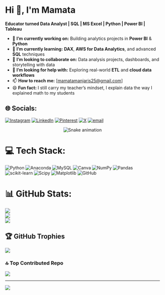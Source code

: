 # Hi 👋, I'm Mamata
**Educator turned Data Analyst | SQL | MS Excel | Python | Power BI | Tableau**

- 🔭 **I’m currently working on:** Building analytics projects in **Power BI** & **Python**  
- 🌱 **I’m currently learning:** **DAX**, **AWS for Data Analytics**, and advanced **SQL** techniques  
- 👯 **I’m looking to collaborate on:** Data analysis projects, dashboards, and storytelling with data  
- 🤔 **I’m looking for help with:** Exploring real-world **ETL** and **cloud data workflows**  
- 📫 **How to reach me:** [mamatamanjaris25@gmail.com]  
- 😄 **Fun fact:** I still carry my teacher’s mindset, I explain data the way I explained math to my students  


## 🌐 Socials:
[![Instagram](https://img.shields.io/badge/Instagram-%23E4405F.svg?logo=Instagram&logoColor=white)](https://instagram.com/rinky_sahoo) [![LinkedIn](https://img.shields.io/badge/LinkedIn-%230077B5.svg?logo=linkedin&logoColor=white)](https://linkedin.com/in/mamata-manjari-data-analyst) [![Pinterest](https://img.shields.io/badge/Pinterest-%23E60023.svg?logo=Pinterest&logoColor=white)](https://pinterest.com/rinkycutypie) [![X](https://img.shields.io/badge/X-black.svg?logo=X&logoColor=white)](https://x.com/manjari_sa82586) [![email](https://img.shields.io/badge/Email-D14836?logo=gmail&logoColor=white)](mailto:mamatamanjaris25@gmail.com) 

<!-- Snake Game Repo View -->

<div align="center">
  <img src="https://profile-readme-generator.com/assets/snake.svg" alt="Snake animation" />
</div>

# 💻 Tech Stack:
![Python](https://img.shields.io/badge/python-3670A0?style=plastic&logo=python&logoColor=ffdd54) ![Anaconda](https://img.shields.io/badge/Anaconda-%2344A833.svg?style=plastic&logo=anaconda&logoColor=white) ![MySQL](https://img.shields.io/badge/mysql-4479A1.svg?style=plastic&logo=mysql&logoColor=white) ![Canva](https://img.shields.io/badge/Canva-%2300C4CC.svg?style=plastic&logo=Canva&logoColor=white) ![NumPy](https://img.shields.io/badge/numpy-%23013243.svg?style=plastic&logo=numpy&logoColor=white) ![Pandas](https://img.shields.io/badge/pandas-%23150458.svg?style=plastic&logo=pandas&logoColor=white) ![scikit-learn](https://img.shields.io/badge/scikit--learn-%23F7931E.svg?style=plastic&logo=scikit-learn&logoColor=white) ![Scipy](https://img.shields.io/badge/SciPy-%230C55A5.svg?style=plastic&logo=scipy&logoColor=%white) ![Matplotlib](https://img.shields.io/badge/Matplotlib-%23ffffff.svg?style=plastic&logo=Matplotlib&logoColor=black) ![GitHub](https://img.shields.io/badge/github-%23121011.svg?style=plastic&logo=github&logoColor=white)
# 📊 GitHub Stats:
![](https://github-readme-stats.vercel.app/api?username=ms25-exp&theme=chartreuse-dark&hide_border=false&include_all_commits=true&count_private=false)<br/>
![](https://nirzak-streak-stats.vercel.app/?user=ms25-exp&theme=chartreuse-dark&hide_border=false)<br/>
![](https://github-readme-stats.vercel.app/api/top-langs/?username=ms25-exp&theme=chartreuse-dark&hide_border=false&include_all_commits=true&count_private=false&layout=compact)

## 🏆 GitHub Trophies
![](https://github-profile-trophy.vercel.app/?username=ms25-exp&theme=gruvbox&no-frame=false&no-bg=false&margin-w=4)

### 🔝 Top Contributed Repo
![](https://github-contributor-stats.vercel.app/api?username=ms25-exp&limit=5&theme=dark&combine_all_yearly_contributions=true)

---
[![](https://visitcount.itsvg.in/api?id=ms25-exp&icon=0&color=0)](https://visitcount.itsvg.in)

<!-- Proudly created with GPRM ( https://gprm.itsvg.in ) -->
